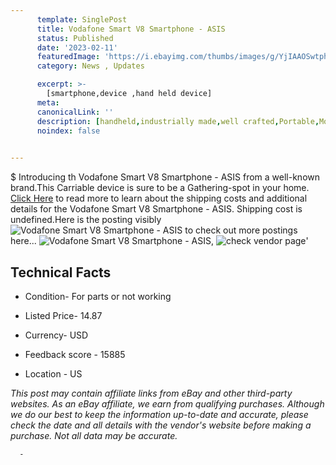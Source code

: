 ```yaml
---
      template: SinglePost
      title: Vodafone Smart V8 Smartphone - ASIS
      status: Published
      date: '2023-02-11'
      featuredImage: 'https://i.ebayimg.com/thumbs/images/g/YjIAAOSwtphi6VX1/s-l225.jpg'
      category: News , Updates

      excerpt: >-
        [smartphone,device ,hand held device]
      meta:
      canonicalLink: ''
      description: [handheld,industrially made,well crafted,Portable,Mobile,Compact,Convenient,Lightweight,Maneuverable,Man-portable,Miniature,Carriable,Hand-held,Light,Holdable,Transportable,Mobile device,Pocket-sized,On-the-go,Wireless,Cordless,Compact size,Convenient size, smartphone,device ,hand held device]
      noindex: false
      

---
```

$
      Introducing th Vodafone Smart V8 Smartphone - ASIS from a well-known brand.This Carriable device  is sure to be a Gathering-spot in your home. [Click Here](https://www.ebay.com/itm/134172505185?hash=item1f3d4df461%3Ag%3AYjIAAOSwtphi6VX1&mkevt=1&mkcid=1&mkrid=711-53200-19255-0&campid=%253CePNCampaignId%253E&customid=%253CreferenceId%253E&toolid=10049) to read more to learn about the shipping costs and additional details for the Vodafone Smart V8 Smartphone - ASIS. Shipping cost is undefined.Here is the posting visibly ![Vodafone Smart V8 Smartphone - ASIS](https://i.ebayimg.com/thumbs/images/g/YjIAAOSwtphi6VX1/s-l225.jpg) to check out more postings here... ![Vodafone Smart V8 Smartphone - ASIS](https://i.ebayimg.com/images/g/YjIAAOSwtphi6VX1/s-l1600.jpg), ![check vendor page](https://origin-galleryplus.ebayimg.com/ws/web/134172505185_2_0_1/225x225.jpg,https://origin-galleryplus.ebayimg.com/ws/web/134172505185_3_0_1/225x225.jpg,https://origin-galleryplus.ebayimg.com/ws/web/134172505185_4_0_1/225x225.jpg,https://origin-galleryplus.ebayimg.com/ws/web/134172505185_5_0_1/225x225.jpg)'

      

 ## Technical Facts 



     
      

 - Condition- For parts or not working 


      

 - Listed Price- 14.87 


      

 - Currency- USD 


      

 - Feedback score - 15885 


      

 - Location - US 


      
      

 *_This post may contain affiliate links from eBay and other third-party websites. As an eBay affiliate, we earn from qualifying purchases. Although we do our best to keep the information up-to-date and accurate, please check the date and all details with the vendor's website before making a purchase. Not all data may be accurate._*




      -
